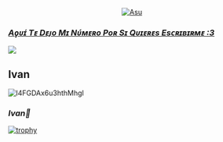 <p align="center">
  <a href="https://github.com/elias1524"><img src="http://readme-typing-svg.herokuapp.com?color=ffc012&center=true&vCenter=true&multiline=false&lines=Hola+Soy+Ivan;Soy+Residente+De+Paraguay;XD" alt="Asu">
</p>

### *Aϙᴜɪ́ Tᴇ Dᴇᴊᴏ Mɪ Nᴜ́ᴍᴇʀᴏ Pᴏʀ Sɪ Qᴜɪᴇʀᴇs Esᴄʀɪʙɪʀᴍᴇ :3*

<a href="http://wa.me/595972157130" target="blank"><img src="https://img.shields.io/badge/IVANO-30302f?style=flat&logo=whatsapp" /></a>

## **Ivan**
![l4FGDAx6u3hthMhgI](https://user-images.githubusercontent.com/100887441/160191308-d1436996-62d4-4638-8993-4667a20cc15b.gif)

### *Ivan🌹*


[![trophy](https://github-profile-trophy.vercel.app/?username=ALBERTO9883&theme=onedark)](https://github.com/ryo-ma/github-profile-trophy)